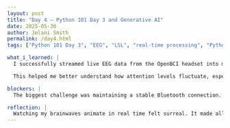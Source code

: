 ```yaml
---
layout: post
title: "Day 4 – Python 101 Day 3 and Generative AI"
date: 2025-05-30
author: Jelani Smith
permalink: /day4.html
tags: ["Python 101 Day 3", "EEG", "LSL", "real-time processing", "Python dashboard", "Bluetooth", "alpha waves", "brain-computer interface"]

what_i_learned: |
  I successfully streamed live EEG data from the OpenBCI headset into my Python dashboard using Lab Streaming Layer (LSL). I implemented a basic smoothing algorithm and added visualizations for alpha and beta band activity, updating in real time.

  This helped me better understand how attention levels fluctuate, especially when switching between tasks. I also learned how to calculate moving averages to reduce noise in the signal while preserving response time.

blockers: |
  The biggest challenge was maintaining a stable Bluetooth connection. The signal would occasionally drop for a second or two, which disrupted the live charting. I plan to explore buffering strategies next. Additionally, I still see low-frequency artifacts from head movement.

reflection: |
  Watching my brainwaves animate in real time felt surreal. It made all the previous setup work worth it. Next, I’ll begin connecting this live data stream to robotic behaviors in NeuroLink Assist—starting with simple directional movement based on concentration strength.
---
```

